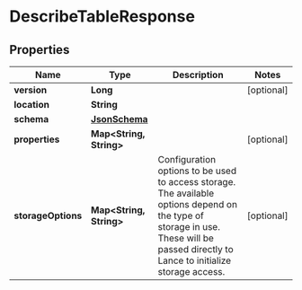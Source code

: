 

# DescribeTableResponse


## Properties

| Name | Type | Description | Notes |
|------------ | ------------- | ------------- | -------------|
|**version** | **Long** |  |  [optional] |
|**location** | **String** |  |  |
|**schema** | [**JsonSchema**](JsonSchema.md) |  |  |
|**properties** | **Map&lt;String, String&gt;** |  |  [optional] |
|**storageOptions** | **Map&lt;String, String&gt;** | Configuration options to be used to access storage. The available options depend on the type of storage in use. These will be passed directly to Lance to initialize storage access.  |  [optional] |



